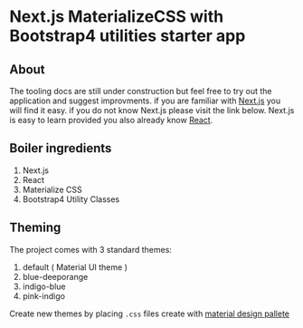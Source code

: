 
<!-- @import "[TOC]" {cmd="toc" depthFrom=1 depthTo=6 orderedList=false} -->
# Next.js MaterializeCSS with Bootstrap4 utilities starter app



## About

The tooling docs are still under construction but feel free to try out the application and suggest improvments.
if you are familiar with [Next.js](http://.nextjs.org) you will find it easy. if you do not know Next.js please visit the link below. Next.js is easy to learn provided you also already know [React](https://reactjs.org/).

## Boiler ingredients

1. Next.js
2. React
3. Materialize CSS
4. Bootstrap4 Utility Classes

## Theming

The project comes with 3 standard themes:
1. default ( Material UI theme )
1. blue-deeporange
2. indigo-blue
3. pink-indigo

Create new themes by placing `.css` files create with [material design pallete](https://www.materialpalette.com/)


